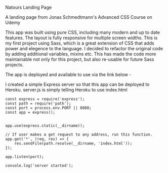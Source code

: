 Natours Landing Page

A landing page from Jonas Schmedtmann's Advanced CSS Course on Udemy

This app was built using pure CSS, including many modern and up to date features. The layout is fully responsive for multiple screen widths. This is my first project using Sass, which is a great extension of CSS that adds power and elegence to the language. I decided to refactor the original code by adding additional variables, mixins etc. This has made the code more maintainable not only for this project, but also re-usable for future Sass projects. 

The app is deployed and available to use via the link below - 

I created a simple Express server so that this app can be deployed to Heroku. server.js is simply telling Heroku to use index.html

```
const express = require('express');
const path = require('path');
const port = process.env.PORT || 8080;
const app = express();


app.use(express.static(__dirname));

// If user makes a get request to any address, run this function. 
app.get('*', (req, res) => {
    res.sendFile(path.resolve(__dirname, 'index.html'));
});

app.listen(port);

console.log('server started');
```

